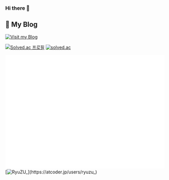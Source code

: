 ### Hi there 👋

## 📖 My Blog

[![Visit my Blog](https://img.shields.io/badge/%E3%83%96%E3%83%AD%E3%82%B0-ryuzu.me-4A90E2?style=flat-square&logo=medium&logoColor=white)](https://ryuzu.me)

[![Solved.ac
프로필](http://mazassumnida.wtf/api/v2/generate_badge?boj=dbrua1222)](https://solved.ac/dbrua1222) [![solved.ac](https://solvedac.junah.dev/v1/generate_badge?handle=dbrua1222)](https://solved.ac/profile/dbrua1222/arena)

[![Codeforces](https://raw.githubusercontent.com/RyuZU3747/cfstats/main/output/light_card.svg#gh-dark-mode-only)](https://codeforces.com/profile/RyuZU) [![RyuZU_](https://atcoder.junah.dev/v1/generate_badge?name=RyuZU_)](https://atcoder.jp/users/ryuzu_)
